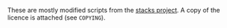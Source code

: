These are mostly modified scripts from the [stacks project](https://github.com/stacks/stacks-project).
A copy of the licence is attached (see `COPYING`).

